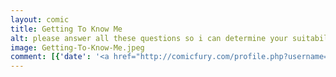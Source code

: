 ```yaml
---
layout: comic
title: Getting To Know Me
alt: please answer all these questions so i can determine your suitability as a mate
image: Getting-To-Know-Me.jpeg
comment: [{'date': '<a href="http://comicfury.com/profile.php?username=tecco_dsilva" title="tecco_dsilva">tecco_dsilva</a>', 'username': 'tecco_dsilva', 'comment': 'Questions by @pyromuffin<br />\r'}]
---
```

